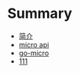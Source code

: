 # Summary

* [简介](README.md)
* [micro api](micro-api.md)
* [go-micro](go-micro.md)
* [111](111.md)

